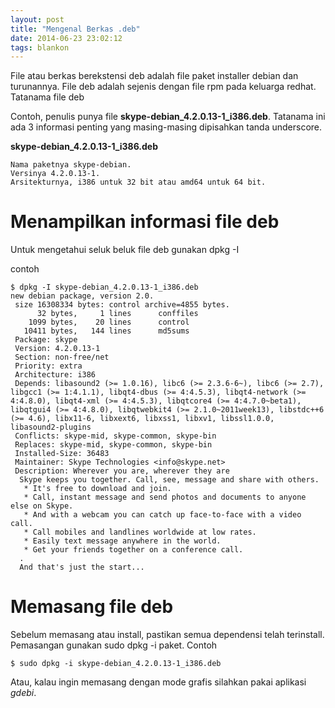 ```yaml
---
layout: post
title: "Mengenal Berkas .deb"
date: 2014-06-23 23:02:12
tags: blankon
---
```

File atau berkas berekstensi deb adalah file paket installer debian dan turunannya. File deb adalah sejenis dengan file rpm pada keluarga redhat. 
Tatanama file deb

Contoh, penulis punya file **skype-debian_4.2.0.13-1_i386.deb**. Tatanama ini ada 3 informasi penting yang masing-masing dipisahkan tanda underscore.

**skype-debian_4.2.0.13-1_i386.deb**

```
Nama paketnya skype-debian.
Versinya 4.2.0.13-1.
Arsitekturnya, i386 untuk 32 bit atau amd64 untuk 64 bit.
```
 
# Menampilkan informasi file deb
Untuk mengetahui seluk beluk file deb gunakan dpkg -I

contoh

```
$ dpkg -I skype-debian_4.2.0.13-1_i386.deb
new debian package, version 2.0. 
 size 16308334 bytes: control archive=4855 bytes. 
      32 bytes,     1 lines      conffiles            
    1099 bytes,    20 lines      control              
   10411 bytes,   144 lines      md5sums              
 Package: skype 
 Version: 4.2.0.13-1 
 Section: non-free/net 
 Priority: extra 
 Architecture: i386 
 Depends: libasound2 (>= 1.0.16), libc6 (>= 2.3.6-6~), libc6 (>= 2.7), libgcc1 (>= 1:4.1.1), libqt4-dbus (>= 4:4.5.3), libqt4-network (>= 4:4.8.0), libqt4-xml (>= 4:4.5.3), libqtcore4 (>= 4:4.7.0~beta1), libqtgui4 (>= 4:4.8.0), libqtwebkit4 (>= 2.1.0~2011week13), libstdc++6 (>= 4.6), libx11-6, libxext6, libxss1, libxv1, libssl1.0.0, libasound2-plugins 
 Conflicts: skype-mid, skype-common, skype-bin 
 Replaces: skype-mid, skype-common, skype-bin 
 Installed-Size: 36483 
 Maintainer: Skype Technologies <info@skype.net> 
 Description: Wherever you are, wherever they are 
  Skype keeps you together. Call, see, message and share with others. 
   * It's free to download and join. 
   * Call, instant message and send photos and documents to anyone else on Skype. 
   * And with a webcam you can catch up face-to-face with a video call. 
   * Call mobiles and landlines worldwide at low rates. 
   * Easily text message anywhere in the world. 
   * Get your friends together on a conference call. 
  . 
  And that's just the start... 

```

# Memasang file deb
Sebelum memasang atau install, pastikan semua dependensi telah terinstall. Pemasangan gunakan sudo dpkg -i paket. Contoh

```
$ sudo dpkg -i skype-debian_4.2.0.13-1_i386.deb
```
Atau, kalau ingin memasang dengan mode grafis silahkan pakai aplikasi _gdebi_.
